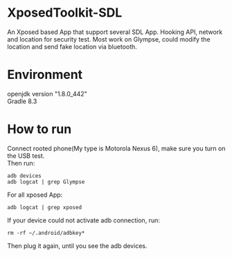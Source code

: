 # XposedToolkit-SDL
An Xposed based App that support several SDL App. Hooking API, network and location for security test. Most work on Glympse, could modify the location and send fake location via bluetooth.

# Environment
openjdk version "1.8.0_442"  
Gradle 8.3

# How to run
Connect rooted phone(My type is Motorola Nexus 6), make sure you turn on the USB test.  
Then run:  
```
adb devices
adb logcat | grep Glympse
```
For all xposed App:  
```
adb logcat | grep xposed  
```
If your device could not activate adb connection, run:  
```
rm -rf ~/.android/adbkey*
```
Then plug it again, until you see the adb devices.
